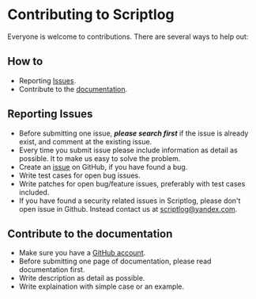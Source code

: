 # Contributing to Scriptlog

Everyone is welcome to contributions. There are several ways to help out:

## How to

* Reporting [Issues](https://github.com/cakmoel/scriptlog/issues).
* Contribute to the [documentation](https://github.com/cakmoel/Scriptlog/wiki).

## Reporting Issues

* Before submitting one issue, ***please search first*** if the issue is already exist, and comment at the existing issue.
* Every time you submit issue please include information as detail as possible. It to make us easy to solve the problem.
* Create an [issue](https://github.com/cakmoel/scriptlog/issues) on GitHub, if you have found a bug.
* Write test cases for open bug issues.
* Write patches for open bug/feature issues, preferably with test cases included.
* If you have found a security related issues in Scriptlog, please don't open issue in Github. Instead contact us at scriptlog@yandex.com.

## Contribute to the documentation

* Make sure you have a [GitHub account](https://github.com/signup/free).
* Before submitting one page of documentation, please read documentation first.
* Write description as detail as possible.
* Write explaination with simple case or an example.


